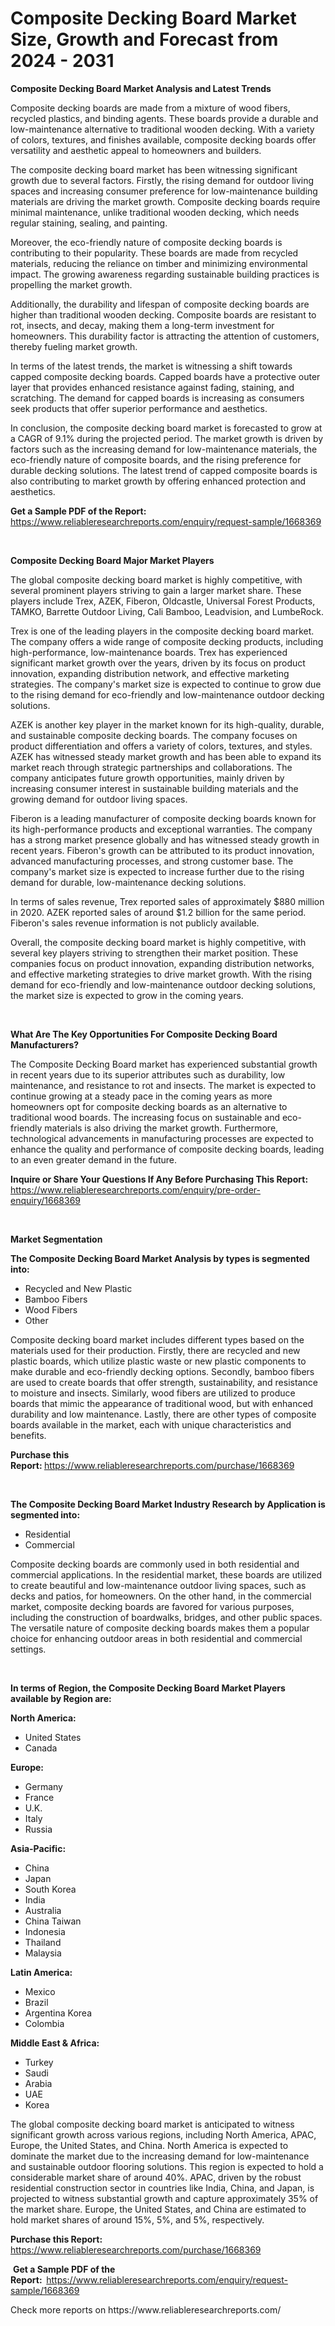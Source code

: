 <p><h1>Composite Decking Board Market Size, Growth and Forecast from 2024 - 2031</h1></p><p><strong>Composite Decking Board Market Analysis and Latest Trends</strong></p>
<p><p>Composite decking boards are made from a mixture of wood fibers, recycled plastics, and binding agents. These boards provide a durable and low-maintenance alternative to traditional wooden decking. With a variety of colors, textures, and finishes available, composite decking boards offer versatility and aesthetic appeal to homeowners and builders.</p><p>The composite decking board market has been witnessing significant growth due to several factors. Firstly, the rising demand for outdoor living spaces and increasing consumer preference for low-maintenance building materials are driving the market growth. Composite decking boards require minimal maintenance, unlike traditional wooden decking, which needs regular staining, sealing, and painting.</p><p>Moreover, the eco-friendly nature of composite decking boards is contributing to their popularity. These boards are made from recycled materials, reducing the reliance on timber and minimizing environmental impact. The growing awareness regarding sustainable building practices is propelling the market growth.</p><p>Additionally, the durability and lifespan of composite decking boards are higher than traditional wooden decking. Composite boards are resistant to rot, insects, and decay, making them a long-term investment for homeowners. This durability factor is attracting the attention of customers, thereby fueling market growth.</p><p>In terms of the latest trends, the market is witnessing a shift towards capped composite decking boards. Capped boards have a protective outer layer that provides enhanced resistance against fading, staining, and scratching. The demand for capped boards is increasing as consumers seek products that offer superior performance and aesthetics.</p><p>In conclusion, the composite decking board market is forecasted to grow at a CAGR of 9.1% during the projected period. The market growth is driven by factors such as the increasing demand for low-maintenance materials, the eco-friendly nature of composite boards, and the rising preference for durable decking solutions. The latest trend of capped composite boards is also contributing to market growth by offering enhanced protection and aesthetics.</p></p>
<p><strong>Get a Sample PDF of the Report:&nbsp;</strong> <a href="https://www.reliableresearchreports.com/enquiry/request-sample/1668369">https://www.reliableresearchreports.com/enquiry/request-sample/1668369</a></p>
<p>&nbsp;</p>
<p><strong>Composite Decking Board Major Market Players</strong></p>
<p><p>The global composite decking board market is highly competitive, with several prominent players striving to gain a larger market share. These players include Trex, AZEK, Fiberon, Oldcastle, Universal Forest Products, TAMKO, Barrette Outdoor Living, Cali Bamboo, Leadvision, and LumbeRock.</p><p>Trex is one of the leading players in the composite decking board market. The company offers a wide range of composite decking products, including high-performance, low-maintenance boards. Trex has experienced significant market growth over the years, driven by its focus on product innovation, expanding distribution network, and effective marketing strategies. The company's market size is expected to continue to grow due to the rising demand for eco-friendly and low-maintenance outdoor decking solutions.</p><p>AZEK is another key player in the market known for its high-quality, durable, and sustainable composite decking boards. The company focuses on product differentiation and offers a variety of colors, textures, and styles. AZEK has witnessed steady market growth and has been able to expand its market reach through strategic partnerships and collaborations. The company anticipates future growth opportunities, mainly driven by increasing consumer interest in sustainable building materials and the growing demand for outdoor living spaces.</p><p>Fiberon is a leading manufacturer of composite decking boards known for its high-performance products and exceptional warranties. The company has a strong market presence globally and has witnessed steady growth in recent years. Fiberon's growth can be attributed to its product innovation, advanced manufacturing processes, and strong customer base. The company's market size is expected to increase further due to the rising demand for durable, low-maintenance decking solutions.</p><p>In terms of sales revenue, Trex reported sales of approximately $880 million in 2020. AZEK reported sales of around $1.2 billion for the same period. Fiberon's sales revenue information is not publicly available.</p><p>Overall, the composite decking board market is highly competitive, with several key players striving to strengthen their market position. These companies focus on product innovation, expanding distribution networks, and effective marketing strategies to drive market growth. With the rising demand for eco-friendly and low-maintenance outdoor decking solutions, the market size is expected to grow in the coming years.</p></p>
<p>&nbsp;</p>
<p><strong>What Are The Key Opportunities For Composite Decking Board Manufacturers?</strong></p>
<p><p>The Composite Decking Board market has experienced substantial growth in recent years due to its superior attributes such as durability, low maintenance, and resistance to rot and insects. The market is expected to continue growing at a steady pace in the coming years as more homeowners opt for composite decking boards as an alternative to traditional wood boards. The increasing focus on sustainable and eco-friendly materials is also driving the market growth. Furthermore, technological advancements in manufacturing processes are expected to enhance the quality and performance of composite decking boards, leading to an even greater demand in the future.</p></p>
<p><strong>Inquire or Share Your Questions If Any Before Purchasing This Report:</strong> <a href="https://www.reliableresearchreports.com/enquiry/pre-order-enquiry/1668369">https://www.reliableresearchreports.com/enquiry/pre-order-enquiry/1668369</a></p>
<p>&nbsp;</p>
<p><strong>Market Segmentation</strong></p>
<p><strong>The Composite Decking Board Market Analysis by types is segmented into:</strong></p>
<p><ul><li>Recycled and New Plastic</li><li>Bamboo Fibers</li><li>Wood Fibers</li><li>Other</li></ul></p>
<p><p>Composite decking board market includes different types based on the materials used for their production. Firstly, there are recycled and new plastic boards, which utilize plastic waste or new plastic components to make durable and eco-friendly decking options. Secondly, bamboo fibers are used to create boards that offer strength, sustainability, and resistance to moisture and insects. Similarly, wood fibers are utilized to produce boards that mimic the appearance of traditional wood, but with enhanced durability and low maintenance. Lastly, there are other types of composite boards available in the market, each with unique characteristics and benefits.</p></p>
<p><strong>Purchase this Report:&nbsp;</strong><a href="https://www.reliableresearchreports.com/purchase/1668369">https://www.reliableresearchreports.com/purchase/1668369</a></p>
<p>&nbsp;</p>
<p><strong>The Composite Decking Board Market Industry Research by Application is segmented into:</strong></p>
<p><ul><li>Residential</li><li>Commercial</li></ul></p>
<p><p>Composite decking boards are commonly used in both residential and commercial applications. In the residential market, these boards are utilized to create beautiful and low-maintenance outdoor living spaces, such as decks and patios, for homeowners. On the other hand, in the commercial market, composite decking boards are favored for various purposes, including the construction of boardwalks, bridges, and other public spaces. The versatile nature of composite decking boards makes them a popular choice for enhancing outdoor areas in both residential and commercial settings.</p></p>
<p>&nbsp;</p>
<p><strong>In terms of Region, the Composite Decking Board Market Players available by Region are:</strong></p>
<p>
    <p> <strong> North America: </strong>
        <ul>
            <li>United States</li>
            <li>Canada</li>
        </ul>
        </p> 
    <p> <strong> Europe: </strong>
        <ul>
            <li>Germany</li>
            <li>France</li>
            <li>U.K.</li>
            <li>Italy</li>
            <li>Russia</li>
        </ul>
        </p> 
    <p> <strong> Asia-Pacific: </strong>
        <ul>
            <li>China</li>
            <li>Japan</li>
            <li>South Korea</li>
            <li>India</li>
            <li>Australia</li>
            <li>China Taiwan</li>
            <li>Indonesia</li>
            <li>Thailand</li>
            <li>Malaysia</li>
        </ul>
        </p> 
    <p> <strong> Latin America: </strong>
        <ul>
            <li>Mexico</li>
            <li>Brazil</li>
            <li>Argentina Korea</li>
            <li>Colombia</li>
        </ul>
        </p> 
    <p> <strong> Middle East & Africa: </strong>
        <ul>
            <li>Turkey</li>
            <li>Saudi</li>
            <li>Arabia</li>
            <li>UAE</li>
            <li>Korea</li>
        </ul>
    </p>
    </p>
<p><p>The global composite decking board market is anticipated to witness significant growth across various regions, including North America, APAC, Europe, the United States, and China. North America is expected to dominate the market due to the increasing demand for low-maintenance and sustainable outdoor flooring solutions. This region is expected to hold a considerable market share of around 40%. APAC, driven by the robust residential construction sector in countries like India, China, and Japan, is projected to witness substantial growth and capture approximately 35% of the market share. Europe, the United States, and China are estimated to hold market shares of around 15%, 5%, and 5%, respectively.</p></p>
<p><strong>Purchase this Report: </strong><a href="https://www.reliableresearchreports.com/purchase/1668369">https://www.reliableresearchreports.com/purchase/1668369</a></p>
<p>&nbsp;<strong>Get a Sample PDF of the Report:&nbsp;&nbsp;</strong><a href="https://www.reliableresearchreports.com/enquiry/request-sample/1668369">https://www.reliableresearchreports.com/enquiry/request-sample/1668369</a></p>
<p><strong></strong></p>
<p>Check more reports on https://www.reliableresearchreports.com/</p>